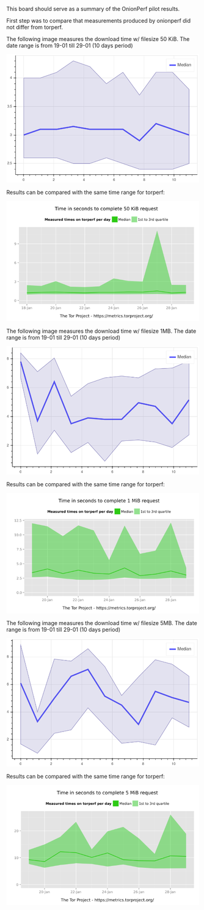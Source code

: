 This board should serve as a summary of the OnionPerf pilot results.

First step was to compare that measurements produced by onionperf did not differ from torperf.

The following image measures the download time w/ filesize 50 KiB. The date range is from 19-01 till 29-01 (10 days period)

![50KB](https://github.com/hiromipaw/onionperf-notebook/raw/master/onionperf-50.png "Onionperf 50KiB")

Results can be compared with the same time range for torperf:

![50KB-torperf](https://github.com/hiromipaw/onionperf-notebook/raw/master/torperf-50.png "Torperf 50KiB")

The following image measures the download time w/ filesize 1MB. The date range is from 19-01 till 29-01 (10 days period)

![1MB](https://github.com/hiromipaw/onionperf-notebook/raw/master/onionperf-1.png "Onionperf 1MB")

Results can be compared with the same time range for torperf:

![1MB-torperf](https://github.com/hiromipaw/onionperf-notebook/raw/master/torperf-1.png "Torperf 1MB")

The following image measures the download time w/ filesize 5MB. The date range is from 19-01 till 29-01 (10 days period)

![5MB](https://github.com/hiromipaw/onionperf-notebook/raw/master/onionperf-5.png "Onionperf 5MB")

Results can be compared with the same time range for torperf:

![5MB-torperf](https://github.com/hiromipaw/onionperf-notebook/raw/master/torperf-5.png "Torperf 5MB")

